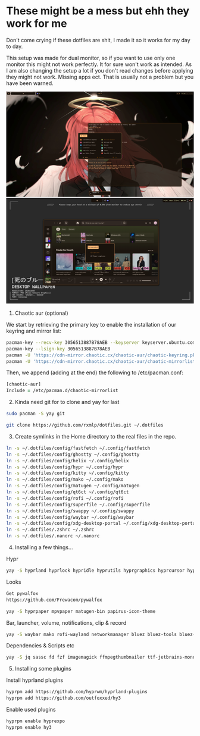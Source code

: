 
# These might be a mess but ehh they work for me
Don't come crying if these dotfiles are shit, I made it so it works for my day to day.

This setup was made for dual monitor, so if you want to use only one monitor this might not work perfectly. It for sure won't work as intended.
As I am also changing the setup a lot if you don't read changes before applying they might not work. Missing apps ect. That is usually not a problem but you have been warned.

![monitor_primary](monitor_primary.png)
![monitor_secondary](monitor_secondary.png)


1. Chaotic aur (optional)

We start by retrieving the primary key to enable the installation of our keyring and mirror list:
```zsh
pacman-key --recv-key 3056513887B78AEB --keyserver keyserver.ubuntu.com
pacman-key --lsign-key 3056513887B78AEB
pacman -U 'https://cdn-mirror.chaotic.cx/chaotic-aur/chaotic-keyring.pkg.tar.zst'
pacman -U 'https://cdn-mirror.chaotic.cx/chaotic-aur/chaotic-mirrorlist.pkg.tar.zst'
```

Then, we append (adding at the end) the following to /etc/pacman.conf:
```zsh
[chaotic-aur]
Include = /etc/pacman.d/chaotic-mirrorlist
```


2. Kinda need git for to clone and yay for last
```zsh
sudo pacman -S yay git
```
```zsh
git clone https://github.com/rxmlp/dotfiles.git ~/.dotfiles
```


3. Create symlinks in the Home directory to the real files in the repo.

```zsh
ln -s ~/.dotfiles/config/fastfetch ~/.config/fastfetch
ln -s ~/.dotfiles/config/ghostty ~/.config/ghostty
ln -s ~/.dotfiles/config/helix ~/.config/helix
ln -s ~/.dotfiles/config/hypr ~/.config/hypr
ln -s ~/.dotfiles/config/kitty ~/.config/kitty
ln -s ~/.dotfiles/config/mako ~/.config/mako
ln -s ~/.dotfiles/config/matugen ~/.config/matugen
ln -s ~/.dotfiles/config/qt6ct ~/.config/qt6ct
ln -s ~/.dotfiles/config/rofi ~/.config/rofi
ln -s ~/.dotfiles/config/superfile ~/.config/superfile
ln -s ~/.dotfiles/config/swappy ~/.config/swappy
ln -s ~/.dotfiles/config/waybar ~/.config/waybar
ln -s ~/.dotfiles/config/xdg-desktop-portal ~/.config/xdg-desktop-portal
ln -s ~/.dotfiles/.zshrc ~/.zshrc
ln -s ~/.dotfiles/.nanorc ~/.nanorc
```


4.  Installing a few things...

Hypr
```zsh
yay -S hyprland hyprlock hypridle hyprutils hyprgraphics hyprcursor hyprland-qt-support hyprwayland-scanner hyprpicker xdg-desktop-portal-hyprland hyprland-qtutils hyprland-protocols aquamarine hyprpolkitagent wayland-protocols qt6ct xdg-desktop-portal-gtk xdg-desktop-portal-wlr
```
Looks
```zsh
Get pywalfox
https://github.com/Frewacom/pywalfox
```
```zsh
yay -S hyprpaper mpvpaper matugen-bin papirus-icon-theme
```
Bar, launcher, volume, notifications, clip & record
```zsh 
yay -S waybar mako rofi-wayland networkmanager bluez bluez-tools bluez-utils wl-clipboard clipman grimblast-git wf-recorder better-control-git swappy hyprsessionmanager-git
```
Dependencies & Scripts etc
```zsh
yay -S jq sassc fd fzf imagemagick ffmpegthumbnailer ttf-jetbrains-mono-nerd noto-fonts-emoji kitty zsh fastfetch socat sed nvtop btop eza xorg-xhost cpio cmake git meson and gcc make
```


5. Installing some plugins

Install hyprland plugins
```zsh
hyprpm add https://github.com/hyprwm/hyprland-plugins
hyprpm add https://github.com/outfoxxed/hy3
```
Enable used plugins
```zsh
hyprpm enable hyprexpo
hyprpm enable hy3
```
